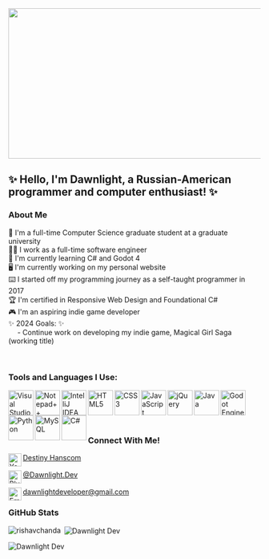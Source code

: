 <img src = "https://static.wikia.nocookie.net/animal-jam-clans-1/images/1/1c/Made_by_1041uuu.gif/revision/latest?cb=20210406230318" width = 6000 height = 300>

## ✨ Hello, I'm Dawnlight, a Russian-American programmer and computer enthusiast! ✨

### About Me

🏫 I'm a full-time Computer Science graduate student at a graduate university
<br/>
👩‍💻 I work as a full-time software engineer
<br/>
🌱 I'm currently learning C# and Godot 4
<br/>
🖥️ I'm currently working on my personal website
<br/>
⌨️ I started off my programming journey as a self-taught programmer in 2017
<br/>
🏆 I'm certified in Responsive Web Design and Foundational C# <br/>
🎮 I'm an aspiring indie game developer <br/>
✨ 2024 Goals: ✨<br/>
    &emsp; - Continue work on developing my indie game, Magical Girl Saga (working title)

<br/>

### Tools and Languages I Use:

<img align="left" alt="Visual Studio Code" width="50px" src="https://cdn.jsdelivr.net/gh/devicons/devicon/icons/visualstudio/visualstudio-plain.svg" />
<img align="left" alt="Notepad++" width="50px" src="https://external-content.duckduckgo.com/iu/?u=https%3A%2F%2F2.bp.blogspot.com%2F-YxV67LGDGSs%2FWksbaiKaQSI%2FAAAAAAAAAh8%2FwreqaG4HbBw3h6g-AThMSLRk81hQ85dYgCK4BGAYYCw%2Fs1600%2FNotepad-Plus-Plus-icon.png&f=1&nofb=1" />
<img align = "left" alt = "IntelliJ IDEA" width = "50px" src = "https://cdn.jsdelivr.net/gh/devicons/devicon/icons/intellij/intellij-original.svg" />
<img aling = "left" alt = "Godot Engine" width = "50px" src = "https://user-images.githubusercontent.com/36481442/100390451-75a9c580-3041-11eb-8313-2f23c1ee2903.png"/>
<img align="left" alt="HTML5" width="50px" src="https://cdn.jsdelivr.net/gh/devicons/devicon/icons/html5/html5-original-wordmark.svg" />
<img align="left" alt="CSS3" width="50px" src="https://cdn.jsdelivr.net/gh/devicons/devicon/icons/css3/css3-original-wordmark.svg" />
<img align="left" alt="JavaScript" width="50px" src="https://cdn.jsdelivr.net/gh/devicons/devicon/icons/javascript/javascript-original.svg" />
<img align="left" alt = "jQuery" width = "50px" src="https://cdn.jsdelivr.net/gh/devicons/devicon/icons/jquery/jquery-original-wordmark.svg" />
<img align="left" alt="Java" width="50px" src="https://cdn.jsdelivr.net/gh/devicons/devicon/icons/java/java-original-wordmark.svg" />
<img align="left" alt="Python" width="50px" src="https://cdn.jsdelivr.net/gh/devicons/devicon/icons/python/python-original-wordmark.svg" />
<img align="left" alt = "MySQL" width = "50px" src = "https://cdn.jsdelivr.net/gh/devicons/devicon/icons/mysql/mysql-original-wordmark.svg"/>
<img align = "left" alt = "C#" width = "50px" src = "https://cdn-icons-png.flaticon.com/512/6132/6132221.png" />

<br/>  
<br/>

### Connect With Me!
<img align = "left" alt = "YouTube" width = "26px" src = "https://external-content.duckduckgo.com/iu/?u=https%3A%2F%2Fcdn3.iconfinder.com%2Fdata%2Ficons%2Fcapsocial-round%2F500%2Fyoutube-1024.png&f=1&nofb=1" /> [Destiny Hanscom](https://www.youtube.com/@destinyhanscom) <br/>
<br/>
<img align = "left" alt = "Bluesky" width = "26px" src = "https://encrypted-tbn0.gstatic.com/images?q=tbn:ANd9GcS-AWDi3ztKcBJpDaOu3fkQh33y-pHi3fyljg&s" /> [@Dawnlight.Dev](https://bsky.app/profile/dawnlight.dev)
<br/>
<br/>
<img align = "left" alt = "Email Address" width = "26px" src = "https://static.vecteezy.com/system/resources/previews/016/716/465/original/gmail-icon-free-png.png" /> dawnlightdeveloper@gmail.com

### GitHub Stats
<p><img align="left" src="https://github-readme-stats.vercel.app/api/top-langs?username=dawnlightdev&show_icons=true&locale=en&layout=compact&theme=tokyonight" alt="rishavchanda" /></p>

<p>&nbsp;<img align="center" src="https://github-readme-stats.vercel.app/api?username=dawnlightdev&show_icons=true&locale=en&theme=tokyonight" alt="Dawnlight Dev" /></p>

<p><img align="center" src="https://github-readme-streak-stats.herokuapp.com/?user=dawnlightdev&&theme=tokyonight" alt="Dawnlight Dev" /></p>


<!---
DawnlightDGArle/DawnlightDGArle is a ✨ special ✨ repository because its `README.md` (this file) appears on your GitHub profile.
You can click the Preview link to take a look at your changes.
--->
